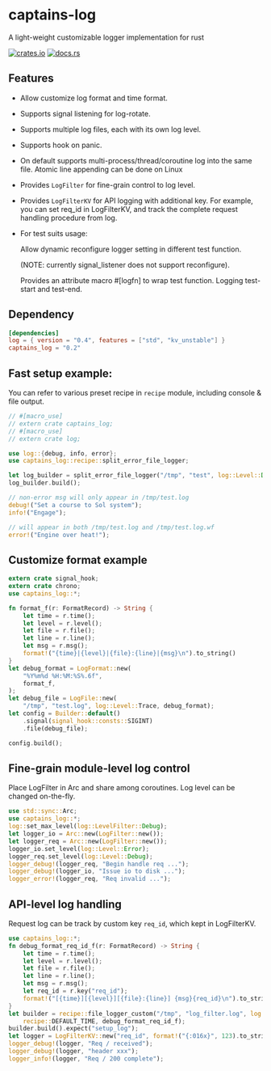# captains-log

A light-weight customizable logger implementation for rust

[![crates.io][cratesio-image]][cratesio]
[![docs.rs][docsrs-image]][docsrs]

[cratesio-image]: https://img.shields.io/crates/v/captains-log.svg
[cratesio]: https://crates.io/crates/captains-log
[docsrs-image]: https://docs.rs/captains-log/badge.svg
[docsrs]: https://docs.rs/captains-log

## Features

* Allow customize log format and time format.

* Supports signal listening for log-rotate.

* Supports multiple log files, each with its own log level.

* Supports hook on panic.

* On default supports multi-process/thread/coroutine log into the same file.
Atomic line appending can be done on Linux

* Provides `LogFilter` for fine-grain control to log level.

* Provides `LogFilterKV` for API logging with additional key.
For example, you can set req_id in LogFilterKV, and track the
complete request handling procedure from log.

* For test suits usage:

  Allow dynamic reconfigure logger setting in different test function.

  (NOTE: currently signal_listener does not support reconfigure).

  Provides an attribute macro #[logfn] to wrap test function. Logging test-start and test-end.

## Dependency

``` toml
[dependencies]
log = { version = "0.4", features = ["std", "kv_unstable"] }
captains_log = "0.2"
```

## Fast setup example:

You can refer to various preset recipe in `recipe` module, including console & file output.

```rust
// #[macro_use]
// extern crate captains_log;
// #[macro_use]
// extern crate log;

use log::{debug, info, error};
use captains_log::recipe::split_error_file_logger;

let log_builder = split_error_file_logger("/tmp", "test", log::Level::Debug);
log_builder.build();

// non-error msg will only appear in /tmp/test.log
debug!("Set a course to Sol system");
info!("Engage");

// will appear in both /tmp/test.log and /tmp/test.log.wf
error!("Engine over heat!");

```
## Customize format example

``` rust
extern crate signal_hook;
extern crate chrono;
use captains_log::*;

fn format_f(r: FormatRecord) -> String {
    let time = r.time();
    let level = r.level();
    let file = r.file();
    let line = r.line();
    let msg = r.msg();
    format!("{time}|{level}|{file}:{line}|{msg}\n").to_string()
}
let debug_format = LogFormat::new(
    "%Y%m%d %H:%M:%S%.6f",
    format_f,
);
let debug_file = LogFile::new(
    "/tmp", "test.log", log::Level::Trace, debug_format);
let config = Builder::default()
    .signal(signal_hook::consts::SIGINT)
    .file(debug_file);

config.build();
```

## Fine-grain module-level log control

Place LogFilter in Arc and share among coroutines.
Log level can be changed on-the-fly.

``` rust
use std::sync::Arc;
use captains_log::*;
log::set_max_level(log::LevelFilter::Debug);
let logger_io = Arc::new(LogFilter::new());
let logger_req = Arc::new(LogFilter::new());
logger_io.set_level(log::Level::Error);
logger_req.set_level(log::Level::Debug);
logger_debug!(logger_req, "Begin handle req ...");
logger_debug!(logger_io, "Issue io to disk ...");
logger_error!(logger_req, "Req invalid ...");

```

## API-level log handling

Request log can be track by custom key `req_id`, which kept in LogFilterKV.

``` rust
use captains_log::*;
fn debug_format_req_id_f(r: FormatRecord) -> String {
    let time = r.time();
    let level = r.level();
    let file = r.file();
    let line = r.line();
    let msg = r.msg();
    let req_id = r.key("req_id");
    format!("[{time}][{level}][{file}:{line}] {msg}{req_id}\n").to_string()
}
let builder = recipe::file_logger_custom("/tmp", "log_filter.log", log::Level::Debug,
    recipe::DEFAULT_TIME, debug_format_req_id_f);
builder.build().expect("setup_log");
let logger = LogFilterKV::new("req_id", format!("{:016x}", 123).to_string());
logger_debug!(logger, "Req / received");
logger_debug!(logger, "header xxx");
logger_info!(logger, "Req / 200 complete");

```
